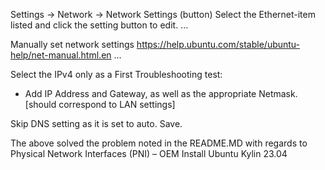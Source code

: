Settings -> Network -> Network Settings (button)
Select the Ethernet-item listed and click the setting button to edit.
...

Manually set network settings
https://help.ubuntu.com/stable/ubuntu-help/net-manual.html.en
...

Select the IPv4 only as a First Troubleshooting test:
- Add IP Address and Gateway, as well as the appropriate Netmask.
  [should correspond to LAN settings]

Skip DNS setting as it is set to auto. Save.

The above solved the problem noted in the README.MD with regards to Physical Network Interfaces (PNI) – OEM Install Ubuntu Kylin 23.04
